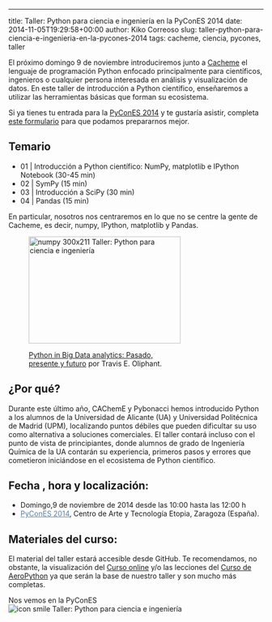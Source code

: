 ---
title: Taller: Python para ciencia e ingeniería en la PyConES 2014
date: 2014-11-05T19:29:58+00:00
author: Kiko Correoso
slug: taller-python-para-ciencia-e-ingenieria-en-la-pycones-2014
tags: cacheme, ciencia, pycones, taller

El próximo domingo 9 de noviembre introduciremos junto a [Cacheme](http://cacheme.org/) el lenguaje de programación Python enfocado principalmente para científicos, ingenieros o cualquier persona interesada en análisis y visualización de datos. En este taller de introducción a Python científico, enseñaremos a utilizar las herramientas básicas que forman su ecosistema.

Si ya tienes tu entrada para la [PyConES 2014](http://2014.es.pycon.org/) y te gustaría asistir, completa [este formulario](https://docs.google.com/forms/d/1UOGzTEgP_iBVHjgOBHkiLO8zrOgxEAJKz8Jy0Gz8V48/viewform) para que podamos prepararnos mejor.

## Temario

  * 01 | Introducción a Python científico: NumPy, matplotlib e IPython Notebook (30-45 min)
  * 02 | SymPy (15 min)
  * 03 | Introducción a SciPy (30 min)
  * 04 | Pandas (15 min)

En particular, nosotros nos centraremos en lo que no se centre la gente de Cacheme, es decir, numpy, IPython, matplotlib y Pandas.<figure id="attachment_3590" style="width: 300px" class="wp-caption aligncenter">

<img class="wp-image-3590 size-medium" title="Taller: Python para ciencia e ingeniería" src="http://www.cacheme.org/wp-content/uploads/2014/11/numpy-300x211.png" alt="numpy 300x211 Taller: Python para ciencia e ingeniería" width="300" height="211" /><figcaption class="wp-caption-text">[Python in Big Data analytics: Pasado, presente y futuro](https://speakerdeck.com/teoliphant/europython-keynote-july-25-2014) por Travis E. Oliphant.</figcaption></figure> 

## ¿Por qué?

Durante este último año, CAChemE y Pybonacci hemos introducido Python a los alumnos de la Universidad de Alicante (UA) y Universidad Politécnica de Madrid (UPM), localizando puntos débiles que pueden dificultar su uso como alternativa a soluciones comerciales. El taller contará incluso con el punto de vista de principiantes, donde alumnos de grado de Ingeniería Química de la UA contarán su experiencia, primeros pasos y errores que cometieron iniciándose en el ecosistema de Python científico.

## Fecha , hora y localización:

  * Domingo,9 de noviembre de 2014 desde las 10:00 hasta las 12:00 h
  * <a style="color: #557fae;" href="http://2014.es.pycon.org/" target="_blank">PyConES 2014</a>, Centro de Arte y Tecnología Etopia, Zaragoza (España).

## Materiales del curso:

El material del taller estará accesible desde GitHub. Te recomendamos, no obstante, la visualización del [Curso online](http://cacheme.org/curso-online-python-cientifico-ingenieros/ "Curso Python para científicos e ingenieros.") y/o las lecciones del [Curso de AeroPython](http://nbviewer.ipython.org/github/AeroPython/Curso_AeroPython/tree/master/Notebooks/%20) ya que serán la base de nuestro taller y son mucho más completas.

Nos vemos en la PyConES <img class="wp-smiley" title="Taller: Python para ciencia e ingeniería" src="http://www.cacheme.org/wp-includes/https://pybonacci.org/images/smilies/icon_smile.gif" alt="icon smile Taller: Python para ciencia e ingeniería" />